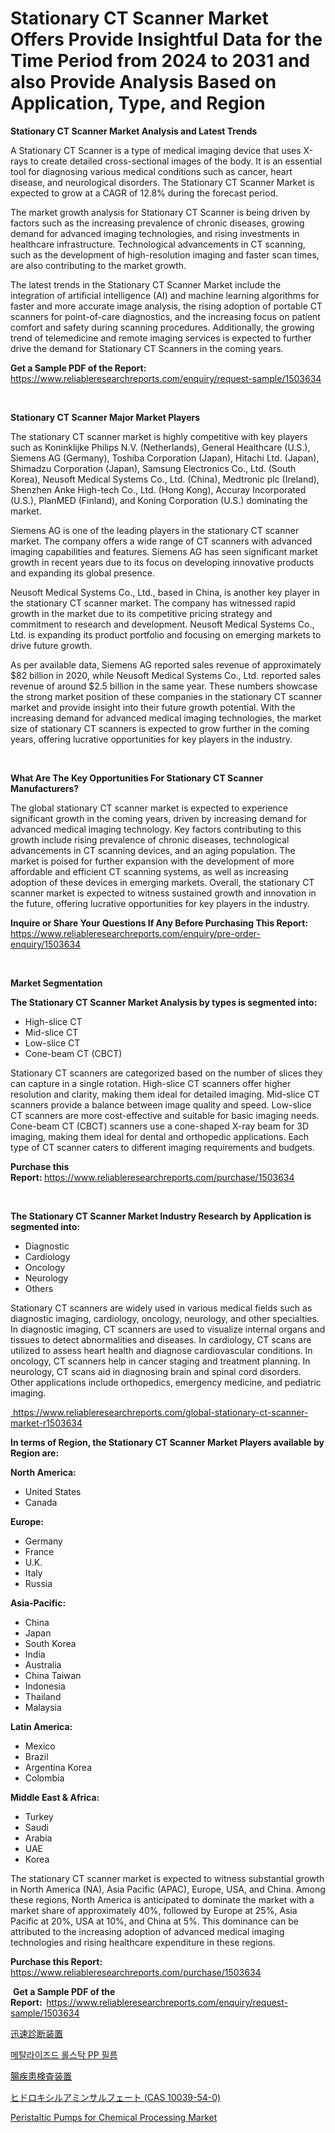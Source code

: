 <p><h1>Stationary CT Scanner Market Offers Provide Insightful Data for the Time Period from 2024 to 2031 and also Provide Analysis Based on Application, Type, and Region</h1></p><p><strong>Stationary CT Scanner Market Analysis and Latest Trends</strong></p>
<p><p>A Stationary CT Scanner is a type of medical imaging device that uses X-rays to create detailed cross-sectional images of the body. It is an essential tool for diagnosing various medical conditions such as cancer, heart disease, and neurological disorders. The Stationary CT Scanner Market is expected to grow at a CAGR of 12.8% during the forecast period.</p><p>The market growth analysis for Stationary CT Scanner is being driven by factors such as the increasing prevalence of chronic diseases, growing demand for advanced imaging technologies, and rising investments in healthcare infrastructure. Technological advancements in CT scanning, such as the development of high-resolution imaging and faster scan times, are also contributing to the market growth.</p><p>The latest trends in the Stationary CT Scanner Market include the integration of artificial intelligence (AI) and machine learning algorithms for faster and more accurate image analysis, the rising adoption of portable CT scanners for point-of-care diagnostics, and the increasing focus on patient comfort and safety during scanning procedures. Additionally, the growing trend of telemedicine and remote imaging services is expected to further drive the demand for Stationary CT Scanners in the coming years.</p></p>
<p><strong>Get a Sample PDF of the Report:&nbsp;</strong> <a href="https://www.reliableresearchreports.com/enquiry/request-sample/1503634">https://www.reliableresearchreports.com/enquiry/request-sample/1503634</a></p>
<p>&nbsp;</p>
<p><strong>Stationary CT Scanner Major Market Players</strong></p>
<p><p>The stationary CT scanner market is highly competitive with key players such as Koninklijke Philips N.V. (Netherlands), General Healthcare (U.S.), Siemens AG (Germany), Toshiba Corporation (Japan), Hitachi Ltd. (Japan), Shimadzu Corporation (Japan), Samsung Electronics Co., Ltd. (South Korea), Neusoft Medical Systems Co., Ltd. (China), Medtronic plc (Ireland), Shenzhen Anke High-tech Co., Ltd. (Hong Kong), Accuray Incorporated (U.S.), PlanMED (Finland), and Koning Corporation (U.S.) dominating the market.</p><p>Siemens AG is one of the leading players in the stationary CT scanner market. The company offers a wide range of CT scanners with advanced imaging capabilities and features. Siemens AG has seen significant market growth in recent years due to its focus on developing innovative products and expanding its global presence.</p><p>Neusoft Medical Systems Co., Ltd., based in China, is another key player in the stationary CT scanner market. The company has witnessed rapid growth in the market due to its competitive pricing strategy and commitment to research and development. Neusoft Medical Systems Co., Ltd. is expanding its product portfolio and focusing on emerging markets to drive future growth.</p><p>As per available data, Siemens AG reported sales revenue of approximately $82 billion in 2020, while Neusoft Medical Systems Co., Ltd. reported sales revenue of around $2.5 billion in the same year. These numbers showcase the strong market position of these companies in the stationary CT scanner market and provide insight into their future growth potential. With the increasing demand for advanced medical imaging technologies, the market size of stationary CT scanners is expected to grow further in the coming years, offering lucrative opportunities for key players in the industry.</p></p>
<p>&nbsp;</p>
<p><strong>What Are The Key Opportunities For Stationary CT Scanner Manufacturers?</strong></p>
<p><p>The global stationary CT scanner market is expected to experience significant growth in the coming years, driven by increasing demand for advanced medical imaging technology. Key factors contributing to this growth include rising prevalence of chronic diseases, technological advancements in CT scanning devices, and an aging population. The market is poised for further expansion with the development of more affordable and efficient CT scanning systems, as well as increasing adoption of these devices in emerging markets. Overall, the stationary CT scanner market is expected to witness sustained growth and innovation in the future, offering lucrative opportunities for key players in the industry.</p></p>
<p><strong>Inquire or Share Your Questions If Any Before Purchasing This Report:</strong> <a href="https://www.reliableresearchreports.com/enquiry/pre-order-enquiry/1503634">https://www.reliableresearchreports.com/enquiry/pre-order-enquiry/1503634</a></p>
<p>&nbsp;</p>
<p><strong>Market Segmentation</strong></p>
<p><strong>The Stationary CT Scanner Market Analysis by types is segmented into:</strong></p>
<p><ul><li>High-slice CT</li><li>Mid-slice CT</li><li>Low-slice CT</li><li>Cone-beam CT (CBCT)</li></ul></p>
<p><p>Stationary CT scanners are categorized based on the number of slices they can capture in a single rotation. High-slice CT scanners offer higher resolution and clarity, making them ideal for detailed imaging. Mid-slice CT scanners provide a balance between image quality and speed. Low-slice CT scanners are more cost-effective and suitable for basic imaging needs. Cone-beam CT (CBCT) scanners use a cone-shaped X-ray beam for 3D imaging, making them ideal for dental and orthopedic applications. Each type of CT scanner caters to different imaging requirements and budgets.</p></p>
<p><strong>Purchase this Report:&nbsp;</strong><a href="https://www.reliableresearchreports.com/purchase/1503634">https://www.reliableresearchreports.com/purchase/1503634</a></p>
<p>&nbsp;</p>
<p><strong>The Stationary CT Scanner Market Industry Research by Application is segmented into:</strong></p>
<p><ul><li>Diagnostic</li><li>Cardiology</li><li>Oncology</li><li>Neurology</li><li>Others</li></ul></p>
<p><p>Stationary CT scanners are widely used in various medical fields such as diagnostic imaging, cardiology, oncology, neurology, and other specialties. In diagnostic imaging, CT scanners are used to visualize internal organs and tissues to detect abnormalities and diseases. In cardiology, CT scans are utilized to assess heart health and diagnose cardiovascular conditions. In oncology, CT scanners help in cancer staging and treatment planning. In neurology, CT scans aid in diagnosing brain and spinal cord disorders. Other applications include orthopedics, emergency medicine, and pediatric imaging.</p></p>
<p><a href="https://www.reliableresearchreports.com/global-stationary-ct-scanner-market-r1503634">&nbsp;https://www.reliableresearchreports.com/global-stationary-ct-scanner-market-r1503634</a></p>
<p><strong>In terms of Region, the Stationary CT Scanner Market Players available by Region are:</strong></p>
<p>
    <p> <strong> North America: </strong>
        <ul>
            <li>United States</li>
            <li>Canada</li>
        </ul>
        </p> 
    <p> <strong> Europe: </strong>
        <ul>
            <li>Germany</li>
            <li>France</li>
            <li>U.K.</li>
            <li>Italy</li>
            <li>Russia</li>
        </ul>
        </p> 
    <p> <strong> Asia-Pacific: </strong>
        <ul>
            <li>China</li>
            <li>Japan</li>
            <li>South Korea</li>
            <li>India</li>
            <li>Australia</li>
            <li>China Taiwan</li>
            <li>Indonesia</li>
            <li>Thailand</li>
            <li>Malaysia</li>
        </ul>
        </p> 
    <p> <strong> Latin America: </strong>
        <ul>
            <li>Mexico</li>
            <li>Brazil</li>
            <li>Argentina Korea</li>
            <li>Colombia</li>
        </ul>
        </p> 
    <p> <strong> Middle East & Africa: </strong>
        <ul>
            <li>Turkey</li>
            <li>Saudi</li>
            <li>Arabia</li>
            <li>UAE</li>
            <li>Korea</li>
        </ul>
    </p>
    </p>
<p><p>The stationary CT scanner market is expected to witness substantial growth in North America (NA), Asia Pacific (APAC), Europe, USA, and China. Among these regions, North America is anticipated to dominate the market with a market share of approximately 40%, followed by Europe at 25%, Asia Pacific at 20%, USA at 10%, and China at 5%. This dominance can be attributed to the increasing adoption of advanced medical imaging technologies and rising healthcare expenditure in these regions.</p></p>
<p><strong>Purchase this Report: </strong><a href="https://www.reliableresearchreports.com/purchase/1503634">https://www.reliableresearchreports.com/purchase/1503634</a></p>
<p>&nbsp;<strong>Get a Sample PDF of the Report:&nbsp;&nbsp;</strong><a href="https://www.reliableresearchreports.com/enquiry/request-sample/1503634">https://www.reliableresearchreports.com/enquiry/request-sample/1503634</a></p>
<p><strong></strong></p>
<p><p><a href="https://github.com/nxboeu02965442/Market-Research-Report-List-2/blob/main/4942542102382.md">迅速診断装置</a></p><p><a href="https://medium.com/@delaneywill28/%EB%A9%94%ED%83%88-%EB%9D%BC%EC%9D%B4%EC%A6%88%EB%93%9C-%EB%A1%A4%EC%8A%A4%ED%86%A1-pp-%ED%95%84%EB%A6%84-%EC%8B%9C%EC%9E%A5%EC%9D%80-%EC%8B%9C%EC%9E%A5-%EC%A0%90%EC%9C%A0%EC%9C%A8-%EC%8B%9C%EC%9E%A5-%EB%8F%99%ED%96%A5-%EB%B0%8F-%EC%8B%9C%EC%9E%A5-%EC%84%B1%EC%9E%A5%EC%97%90-%EB%8C%80%ED%95%9C-%EC%A0%95%EB%B3%B4%EB%A5%BC-%EC%A0%9C%EA%B3%B5%ED%95%A9%EB%8B%88%EB%8B%A4-36deba388eec">메탈라이즈드 롤스탁 PP 필름</a></p><p><a href="https://github.com/moulafa/Market-Research-Report-List-1/blob/main/9563356102384.md">腸疾患検査装置</a></p><p><a href="https://medium.com/@josephmiller1959/%E6%B0%B4%E9%85%B8%E5%8C%96%E3%82%A2%E3%83%9F%E3%83%B3%E7%A1%AB%E9%85%B8%E5%A1%A9-cas-10039-54-0-%E3%81%AE%E5%B8%82%E5%A0%B4%E8%AA%BF%E6%9F%BB%E3%83%AC%E3%83%9D%E3%83%BC%E3%83%88-%E3%81%9D%E3%81%AE%E6%AD%B4%E5%8F%B2%E3%81%A82031%E5%B9%B4%E3%81%BE%E3%81%A7%E3%81%AE%E4%BA%88%E6%B8%AC-9bb4c8126784">ヒドロキシルアミンサルフェート (CAS 10039-54-0)</a></p><p><a href="https://github.com/nicholepatriciadoylenwnrjr0/Market-Research-Report-List-2/blob/main/peristaltic-pumps-for-chemical-processing-market.md">Peristaltic Pumps for Chemical Processing Market</a></p></p>